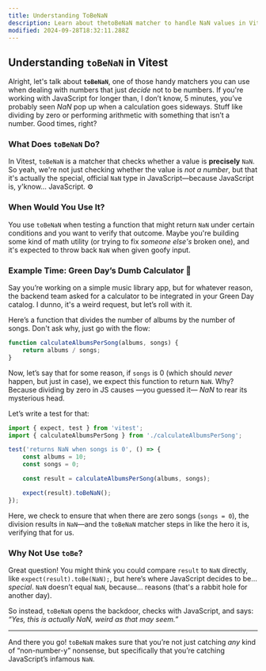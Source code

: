 ```yaml
---
title: Understanding ToBeNaN
description: Learn about thetoBeNaN matcher to handle NaN values in Vitest.
modified: 2024-09-28T18:32:11.288Z
---
```


## Understanding `toBeNaN` in Vitest

Alright, let's talk about **`toBeNaN`**, one of those handy matchers you can use when dealing with numbers that just *decide* not to be numbers. If you're working with JavaScript for longer than, I don’t know, 5 minutes, you’ve probably seen *NaN* pop up when a calculation goes sideways. Stuff like dividing by zero or performing arithmetic with something that isn’t a number. Good times, right?

### What Does `toBeNaN` Do?

In Vitest, `toBeNaN` is a matcher that checks whether a value is **precisely** `NaN`. So yeah, we're not just checking whether the value is *not a number*, but that it's actually the special, official `NaN` type in JavaScript—because JavaScript is, y'know… JavaScript. ⚙️

### When Would You Use It?

You use `toBeNaN` when testing a function that might return `NaN` under certain conditions and you want to verify that outcome. Maybe you're building some kind of math utility (or trying to fix *someone else's* broken one), and it's expected to throw back `NaN` when given goofy input.

### Example Time: Green Day’s Dumb Calculator 🎤

Say you’re working on a simple music library app, but for whatever reason, the backend team asked for a calculator to be integrated in your Green Day catalog. I dunno, it's a weird request, but let’s roll with it.

Here’s a function that divides the number of albums by the number of songs. Don't ask why, just go with the flow:

```javascript
function calculateAlbumsPerSong(albums, songs) {
	return albums / songs;
}
```

Now, let’s say that for some reason, if `songs` is 0 (which should *never* happen, but just in case), we expect this function to return `NaN`. Why? Because dividing by zero in JS causes —you guessed it— *NaN* to rear its mysterious head.

Let’s write a test for that:

```javascript
import { expect, test } from 'vitest';
import { calculateAlbumsPerSong } from './calculateAlbumsPerSong';

test('returns NaN when songs is 0', () => {
	const albums = 10;
	const songs = 0;

	const result = calculateAlbumsPerSong(albums, songs);

	expect(result).toBeNaN();
});
```

Here, we check to ensure that when there are zero songs (`songs = 0`), the division results in `NaN`—and the `toBeNaN` matcher steps in like the hero it is, verifying that for us.

### Why Not Use `toBe`?

Great question! You might think you could compare `result` to `NaN` directly, like `expect(result).toBe(NaN);`, but here’s where JavaScript decides to be… *special*. `NaN` doesn’t equal `NaN`, because… reasons (that's a rabbit hole for another day).

So instead, `toBeNaN` opens the backdoor, checks with JavaScript, and says: *“Yes, this is actually NaN, weird as that may seem.”*

***

And there you go! `toBeNaN` makes sure that you’re not just catching *any* kind of “non-number-y” nonsense, but specifically that you’re catching JavaScript’s infamous `NaN`.

```ts
```
